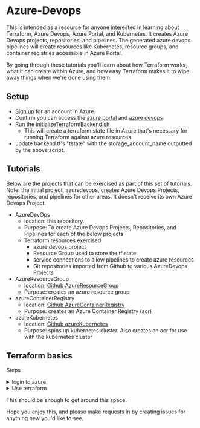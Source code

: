 # Azure-Devops
This is intended as a resource for anyone interested in learning about Terraform, Azure Devops, Azure Portal, and Kubernetes. It creates Azure Devops projects, repositories, and pipelines. The generated azure devops pipelines will create resources like Kubernetes, resource groups, and container registries accessible in Azure Portal.

By going through these tutorials you'll learn about how Terraform works, what it can create within Azure, and how easy Terraform makes it to wipe away things when we're done using them.


## Setup
- [Sign up](https://signup.azure.com/) for an account in Azure.
- Confirm you can access the [azure portal](https://portal.azure.com) and [azure devops](https://dev.azure.com/)
- Run the initializeTerraformBackend.sh
  - This will create a terraform state file in Azure that's necessary for running Terraform against azure resources
- update backend.tf's "tstate<number>" with the storage_account_name outputted by the above script.



## Tutorials
Below are the projects that can be exercised as part of this set of tutorials.
Note: the initial project, azuredevops, creates Azure Devops Projects, repositories, and pipelines for other areas. It doesn't receive its own Azure Devops Project.

- AzureDevOps
  - location: this repository.
  - Purpose: To create Azure Devops Projects, Repositories, and Pipelines for each of the below projects
  - Terraform resources exercised
    - azure devops project
    - Resource Group used to store the tf state
    - service connections to allow pipelines to create azure resources
    - Git repositories imported from Github to various AzureDevops Projects
- AzureResourceGroup
  - location: [Github AzureResourceGroup](https://github.com/DanSibbernsen/azureResourceGroup.git)
  - Purpose: creates an azure resource group
- azureContainerRegistry
  - location: [Github AzureContainerRegistry](https://github.com/DanSibbernsen/azureContainerRegistry.git)
  - Purpose: creates an Azure Container Registry (acr)
- azureKubernetes
  - location: [Github azureKubernetes](https://github.com/DanSibbernsen/azureKubernetes.git)
  - Purpose: spins up kubernetes cluster. Also creates an acr for use with the kubernetes cluster

## Terraform basics
Steps
<details><summary> login to azure</summary>

```
# logs you in to azure. Behind the scenes this is used by terraform
az login
```
</details>

<details><summary> Use terraform </summary>

```
terraform init # initializes terraform looking at backend / provider materials within *.tf files
terraform plan # reconciles your terraform definitions with the resources in Azure using the tfstate file, and outputs the differences in your current plan
terraform apply # applies changes to azure. Will prompt after outputting plan
terraform destroy # destroys resources in Azure.
```
</details>

This should be enough to get around this space.

Hope you enjoy this, and please make requests in by creating issues for anything new you'd like to see.
